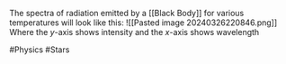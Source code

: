 The spectra of radiation emitted by a [[Black Body]] for various temperatures will look like this:
![[Pasted image 20240326220846.png]]
Where the $y$-axis shows intensity and the $x$-axis shows wavelength

#Physics #Stars 